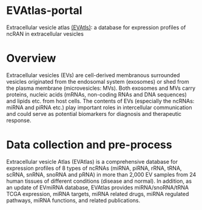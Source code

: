 # EVAtlas-portal

Extracellular vesicle atlas [(EVAtls)](http://bioinfo.life.hust.edu.cn/EVAtlas/): a database for expression profiles of ncRAN in extracellular vesicles

# Overview

Extracellular vesicles (EVs) are cell-derived membranous surrounded vesicles originated from the endosomal system (exosomes) or shed from the plasma membrane (microvesicles: MVs). Both exosomes and MVs carry proteins, nucleic acids (mRNAs, non-coding RNAs and DNA sequences) and lipids etc. from host cells. The contents of EVs (especially the ncRNAs: miRNA and piRNA etc.) play important roles in intercellular communication and could serve as potential biomarkers for diagnosis and therapeutic response.

# Data collection and pre-process

Extracellular vesicle Atlas (EVAtlas) is a comprehensive database for expression profiles of 8 types of ncRNAs (miRNA, piRNA, rRNA, tRNA, scRNA, snRNA, snoRNA and pRNA) in more than 2,000 EV samples from 24 human tissues of different conditions (disease and normal). In addition, as an update of EVmiRNA database, EVAtlas provides miRNA/snoRNA/tRNA TCGA expression, miRNA targets, miRNA related drugs, miRNA regulated pathways, miRNA functions, and related publications.

